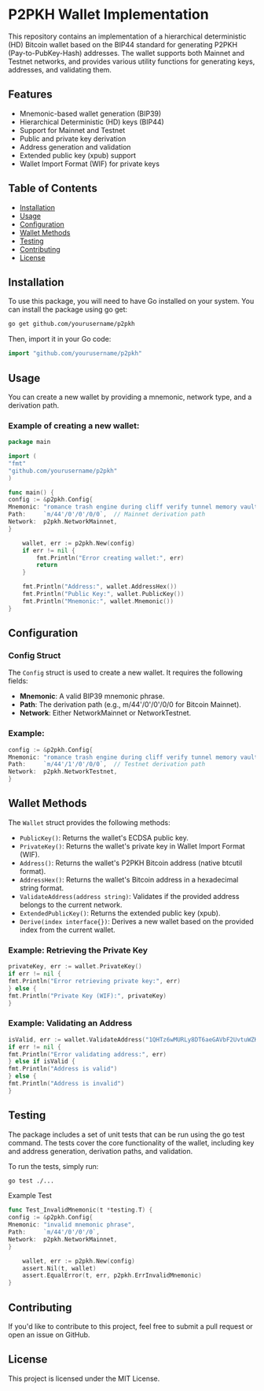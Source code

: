# P2PKH Wallet Implementation
This repository contains an implementation of a hierarchical deterministic (HD) Bitcoin wallet based on the BIP44 standard for generating P2PKH (Pay-to-PubKey-Hash) addresses. The wallet supports both Mainnet and Testnet networks, and provides various utility functions for generating keys, addresses, and validating them.

## Features
- Mnemonic-based wallet generation (BIP39)
- Hierarchical Deterministic (HD) keys (BIP44)
- Support for Mainnet and Testnet
- Public and private key derivation
- Address generation and validation
- Extended public key (xpub) support
- Wallet Import Format (WIF) for private keys

## Table of Contents
- [Installation](#installation)
- [Usage](#usage)
- [Configuration](#configuration)
- [Wallet Methods](#wallet-methods)
- [Testing](#testing)
- [Contributing](#contributing)
- [License](#license)

## Installation

To use this package, you will need to have Go installed on your system. You can install the package using go get:

```bash
go get github.com/yourusername/p2pkh
```

Then, import it in your Go code:

```go
import "github.com/yourusername/p2pkh"
```

## Usage

You can create a new wallet by providing a mnemonic, network type, and a derivation path.

### Example of creating a new wallet:

```go
package main

import (
"fmt"
"github.com/yourusername/p2pkh"
)

func main() {
config := &p2pkh.Config{
Mnemonic: "romance trash engine during cliff verify tunnel memory vault chief fluid fox",
Path:     `m/44'/0'/0'/0/0`,  // Mainnet derivation path
Network:  p2pkh.NetworkMainnet,
}

    wallet, err := p2pkh.New(config)
    if err != nil {
        fmt.Println("Error creating wallet:", err)
        return
    }

    fmt.Println("Address:", wallet.AddressHex())
    fmt.Println("Public Key:", wallet.PublicKey())
    fmt.Println("Mnemonic:", wallet.Mnemonic())
}
```

## Configuration

### Config Struct

The `Config` struct is used to create a new wallet. It requires the following fields:

- **Mnemonic**: A valid BIP39 mnemonic phrase.
- **Path**: The derivation path (e.g., m/44'/0'/0'/0/0 for Bitcoin Mainnet).
- **Network**: Either NetworkMainnet or NetworkTestnet.

### Example:

```go
config := &p2pkh.Config{
Mnemonic: "romance trash engine during cliff verify tunnel memory vault chief fluid fox",
Path:     `m/44'/1'/0'/0/0`,  // Testnet derivation path
Network:  p2pkh.NetworkTestnet,
}
```

## Wallet Methods

The `Wallet` struct provides the following methods:

- `PublicKey()`: Returns the wallet's ECDSA public key.
- `PrivateKey()`: Returns the wallet's private key in Wallet Import Format (WIF).
- `Address()`: Returns the wallet's P2PKH Bitcoin address (native btcutil format).
- `AddressHex()`: Returns the wallet's Bitcoin address in a hexadecimal string format.
- `ValidateAddress(address string)`: Validates if the provided address belongs to the current network.
- `ExtendedPublicKey()`: Returns the extended public key (xpub).
- `Derive(index interface{})`: Derives a new wallet based on the provided index from the current wallet.

### Example: Retrieving the Private Key

```go
privateKey, err := wallet.PrivateKey()
if err != nil {
fmt.Println("Error retrieving private key:", err)
} else {
fmt.Println("Private Key (WIF):", privateKey)
}
```

### Example: Validating an Address

```go
isValid, err := wallet.ValidateAddress("1QHTz6wMURLy8DT6aeGAVbF2UvtuWZKozr")
if err != nil {
fmt.Println("Error validating address:", err)
} else if isValid {
fmt.Println("Address is valid")
} else {
fmt.Println("Address is invalid")
}
```

## Testing

The package includes a set of unit tests that can be run using the go test command. The tests cover the core functionality of the wallet, including key and address generation, derivation paths, and validation.

To run the tests, simply run:

```bash
go test ./...
```

Example Test

```go
func Test_InvalidMnemonic(t *testing.T) {
config := &p2pkh.Config{
Mnemonic: "invalid mnemonic phrase",
Path:     `m/44'/0'/0'/0`,
Network:  p2pkh.NetworkMainnet,
}

    wallet, err := p2pkh.New(config)
    assert.Nil(t, wallet)
    assert.EqualError(t, err, p2pkh.ErrInvalidMnemonic)
}
```

## Contributing

If you'd like to contribute to this project, feel free to submit a pull request or open an issue on GitHub.

## License

This project is licensed under the MIT License.
